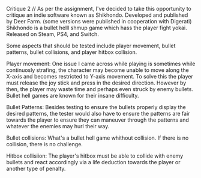  Critique 2
 // As per the assignment, I've decided to take this opportunity to critique an indie software known as Shikhondo.
 Developed and published by Deer Farm. (some versions were published in cooperation with Digerati)
 Shikhondo is a bullet helll shmup game which hass the player fight yokai. 
 Released on Steam, PS4, and Switch.
 
 Some aspects that should be tested include player movement, bullet patterns, bullet collisions, and player hitbox collision.
 
 Player movement: One issue I came across while playing is sometimes while continuosly strafing, the character may become unable to move along
 the X-axis and becomes restricted to Y-axis movement. To solve this the player must release the joy stick and press in the desired direction. 
 However by then, the player may waste time and perhaps even struck by enemy bullets. Bullet hell games are known for their insane difficulty.
 
 Bullet Patterns: Besides testing to ensure the bullets properly display the desired patterns, the tester would also have to ensure the patterns 
 are fair towards the player to ensure they can maneuver through the patterns and whatever the enemies may hurl their way.
 
 Bullet collisions: What's a bullet hell game whithout collision. If there is no collision, there is no challenge.
 
 Hitbox collisiion: The player's hitbox must be able to collide with enemy bullets and react accordingly via a life deduction 
 towards the player or another type of penalty. 
 
